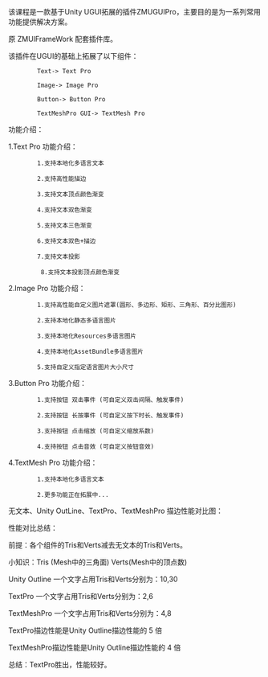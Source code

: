 该课程是一款基于Unity UGUI拓展的插件ZMUGUIPro，主要目的是为一系列常用功能提供解决方案。

原 ZMUIFrameWork 配套插件库。

该插件在UGUI的基础上拓展了以下组件：

            Text-> Text Pro

            Image-> Image Pro

            Button-> Button Pro

            TextMeshPro GUI-> TextMesh Pro

功能介绍：

1.Text Pro 功能介绍：

            1.支持本地化多语言文本

            2.支持高性能描边

            3.支持文本顶点颜色渐变

            4.支持文本双色渐变

            5.支持文本三色渐变

            6.支持文本双色+描边

            7.支持文本投影

             8.支持文本投影顶点颜色渐变

 

2.Image Pro 功能介绍：

            1.支持高性能自定义图片遮罩(圆形、多边形、矩形、三角形、百分比图形)

            2.支持本地化静态多语言图片

            3.支持本地化Resources多语言图片

            4.支持本地化AssetBundle多语言图片

            5.支持自定义指定语言图片大小尺寸

3.Button Pro 功能介绍：

            1.支持按钮 双击事件 (可自定义双击间隔、触发事件)

            2.支持按钮 长按事件 (可自定义按下时长、触发事件)

            3.支持按钮 点击缩放 (可自定义缩放系数)

            4.支持按钮 点击音效 (可自定义按钮音效)

4.TextMesh Pro 功能介绍：

            1.支持本地化多语言文本

            2.更多功能正在拓展中...

 

无文本、Unity OutLine、TextPro、TextMeshPro 描边性能对比图：



性能对比总结：

前提：各个组件的Tris和Verts减去无文本的Tris和Verts。

小知识：Tris (Mesh中的三角面)  Verts(Mesh中的顶点数)

Unity Outline 一个文字占用Tris和Verts分别为：10,30

TextPro          一个文字占用Tris和Verts分别为：2,6

TextMeshPro 一个文字占用Tris和Verts分别为：4,8 

TextPro描边性能是Unity Outline描边性能的 5 倍

TextMeshPro描边性能是Unity Outline描边性能的 4 倍

总结：TextPro胜出，性能较好。
